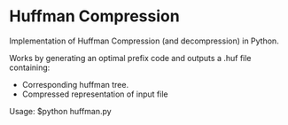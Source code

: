 # Huffman Compression
Implementation of Huffman Compression (and decompression) in Python.

Works by generating an optimal prefix code and outputs a .huf file containing:
* Corresponding huffman tree.
* Compressed representation of input file


Usage: 
$python huffman.py
